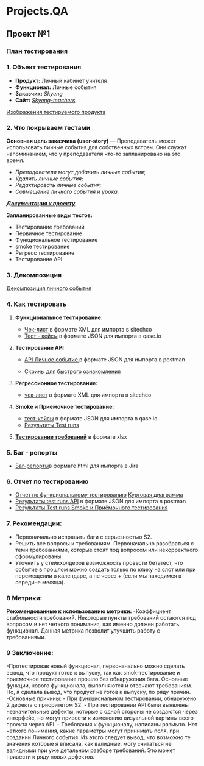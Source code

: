 # Projects.QA

## Проект №1 
### План тестирования
### **1. Объект тестирования**
- **Продукт:** Личный кабинет учителя
- **Функционал:** Личные события
- **Заказчик:** *Skyeng*
- **Сайт:** [*Skyeng-teachers*](https://new-teachers.skyeng.ru/)

[Изображения тестируемого продукта](https://github.com/MarinaEgoshina/Projects.QA/tree/d1ab9441bbe283c76a864f2a22b6fb3c3d6d92e8/%D0%9A%D1%83%D1%80%D1%81%D0%BE%D0%B2%D0%B0%D1%8F1/images)

### **2. Что покрываем тестами**

**Основная цель заказчика (user-story)** — Преподаватель может использовать личные события для собственных встреч. Они служат напоминанием, что у преподавателя что-то запланировано на это время.

- *Преподаватели могут добавить личные события*;
- *Удалить личные события;*
- *Редактировать личные события;*
- *Совмещение личного события и урока.*

 *[**Документация к проекту**](https://github.com/MarinaEgoshina/Projects.QA/blob/ed6eea8ce956178267cc91e17d904597ef5fbd85/%D0%9A%D1%83%D1%80%D1%81%D0%BE%D0%B2%D0%B0%D1%8F1/%D0%94%D0%BE%D0%BA%D1%83%D0%BC%D0%B5%D0%BD%D1%82%D0%B0%D1%86%D0%B8%D1%8F%20%D0%BA%20%D0%BF%D1%80%D0%BE%D0%B5%D0%BA%D1%82%D1%83.pdf)*

**Запланированные виды тестов:**

- Тестирование требований
- Первичное тестирование
- Функциональное тестирование
- smoke тестирование
- Регресс тестирование
- Тестирование API
### **3. Декомпозиция**
[Декомпозиция личного события](https://miro.com/app/board/uXjVPwCI0pE=/?share_link_id=553129969690
) 
### 4. **Как тестировать**

1. **Функциональное тестирование:**
    - [Чек-лист](https://github.com/MarinaEgoshina/Projects.QA/blob/83934f3f084bcdeb941ff8d73f0589fa02102bad/%D0%9A%D1%83%D1%80%D1%81%D0%BE%D0%B2%D0%B0%D1%8F1/checklists/sitechco_dump_checklists_1457843_2023_07_31_00_50_43.xml) в формате XML для импорта в sitechco
    - [Тест - кейсы](https://github.com/MarinaEgoshina/Projects.QA/blob/d86c4f9b30ddd1b997584ac8565217232930b31d/%D0%9A%D1%83%D1%80%D1%81%D0%BE%D0%B2%D0%B0%D1%8F1/Test%20Case/KR12-2023-07-30.json) в формате JSON для импорта в qase.io
   
2. **Тестирование API**
    
   - [API Личное событие ](https://github.com/MarinaEgoshina/Projects.QA/blob/2784bcb88b27745dd9fae8737fb9766a664aa6ec/%D0%9A%D1%83%D1%80%D1%81%D0%BE%D0%B2%D0%B0%D1%8F%202/API/API%20%D0%9B%D0%B8%D1%87%D0%BD%D0%BE%D0%B5%20%D1%81%D0%BE%D0%B1%D1%8B%D1%82%D0%B8%D0%B5.postman_collection.json) в формате JSON для импорта в postman
    
    - [Скрины для быстрого ознакомления](https://github.com/MarinaEgoshina/Projects.QA/tree/d1ab9441bbe283c76a864f2a22b6fb3c3d6d92e8/%D0%9A%D1%83%D1%80%D1%81%D0%BE%D0%B2%D0%B0%D1%8F%202/images)
      
3. **Регрессионное тестирование:**

    -  [чек-лист](https://github.com/MarinaEgoshina/Projects.QA/blob/6756070bc61ae82505f69fa0415e46519d702aba/%D0%9A%D1%83%D1%80%D1%81%D0%BE%D0%B2%D0%B0%D1%8F1/checklists/%D0%A0%D0%B5%D0%B3%D1%80%D0%B5%D1%81%D1%81%D0%B8%D0%BE%D0%BD%D0%BD%D0%BE%D0%B5%20%D1%82%D0%B5%D1%81%D1%82%D0%B8%D1%80%D0%BE%D0%B2%D0%B0%D0%BD%D0%B8%D0%B5.xml) в формате XML для импорта в sitechco
            
4. **Smoke и Приёмочное тестирование:**

   - [тест-кейсы](https://github.com/MarinaEgoshina/Projects.QA/blob/127eb776eb7920acaa8894d1d9abde12ba62bf8b/%D0%9A%D1%83%D1%80%D1%81%D0%BE%D0%B2%D0%B0%D1%8F1/Test%20Case/Smoke%20%D0%B8%20%D0%9F%D1%80%D0%B8%D1%91%D0%BC%D0%BE%D1%87%D0%BD%D0%BE%D0%B5%20%D1%82%D0%B5%D1%81%D1%82%D0%B8%D1%80%D0%BE%D0%B2%D0%B0%D0%BD%D0%B8%D0%B5.json) в формате JSON для импорта в qase.io
   -  [Результаты Test runs](https://github.com/MarinaEgoshina/Projects.QA/blob/cc08b71b28f26bc6b56171b19e3790ae6b7dfce4/%D0%9A%D1%83%D1%80%D1%81%D0%BE%D0%B2%D0%B0%D1%8F1/images/test%20run.png)
            
5.  [**Тестирование требований**](https://github.com/MarinaEgoshina/Projects.QA/blob/3d814325626627df7a507b97faaff7e9574fb6f1/%D0%9A%D1%83%D1%80%D1%81%D0%BE%D0%B2%D0%B0%D1%8F1/%D0%A2%D0%B5%D1%81%D1%82%D0%B8%D1%80%D0%BE%D0%B2%D0%B0%D0%BD%D0%B8%D0%B5%20%D1%82%D1%80%D0%B5%D0%B1%D0%BE%D0%B2%D0%B0%D0%BD%D0%B8%D0%B9.xlsx) в формате xlsx
   
### 5. **Баг - репорты**
  - [Баг-репорты](https://github.com/MarinaEgoshina/Projects.QA/blob/1386e3aa2b53eb4ef0db4ca87c7af2a186404f4d/%D0%9A%D1%83%D1%80%D1%81%D0%BE%D0%B2%D0%B0%D1%8F1/%D0%91%D0%B0%D0%B3_%D1%80%D0%B5%D0%BF%D0%BE%D1%80%D1%82.html)в формате html для импорта в Jira

### 6. **Отчет по тестированию**
 - [Отчет по функциональному тестированию](https://github.com/MarinaEgoshina/Projects.QA/blob/331ec8fea3dba7f56eadd3d18bb3207a9e160728/%D0%9A%D1%83%D1%80%D1%81%D0%BE%D0%B2%D0%B0%D1%8F1/checklists/%D0%9E%D1%82%D1%87%D0%B5%D1%82%20%D0%BF%D0%BE%20%D1%82%D0%B5%D1%81%D1%82%D0%B8%D1%80%D0%BE%D0%B2%D0%B0%D0%BD%D0%B8%D1%8E.pdf)  [Курговая диаграмма](https://github.com/MarinaEgoshina/Projects.QA/blob/f641012fcfc60f6daf0ac2578c2db693f2ed7ccd/%D0%9A%D1%83%D1%80%D1%81%D0%BE%D0%B2%D0%B0%D1%8F1/images/Screenshot_7.png)
 - [Результаты test runs API](https://github.com/MarinaEgoshina/Projects.QA/blob/65f79423b66f416d36ae2aa7c2ba6c8f117eaa08/%D0%9A%D1%83%D1%80%D1%81%D0%BE%D0%B2%D0%B0%D1%8F%202/API/test_run.json) в формате JSON для импорта в postman
 - [Результаты Test runs Smoke и Приёмочного тестирования](https://github.com/MarinaEgoshina/Projects.QA/blob/ed9b874ec6aac426db6d4bc72516e0372b1bde16/%D0%9A%D1%83%D1%80%D1%81%D0%BE%D0%B2%D0%B0%D1%8F1/Test%20Case/Test_run.pdf) 
        
### 7. **Рекомендации:**
   - Первоначально исправить баги с серьезностью S2.
   - Решить все вопросы к требованиям. Первоначально разобраться с теми требованиями, которые стоят под вопросом или некорректного сформулированы.
   - Уточнить у стейкхолдеров возможность провести бетатест, что событие в прошлом можно создать только по клику на слот или при перемещении в календаре, а не через + (если мы находимся в середине месяца).

### 8 **Метрики:**
**Рекомендованные к использованию метрики:**
   -Коэффициент стабильности требований. Некоторые пункты требований остаются под вопросом и нет четкого понимания, как именно должен работать функционал. Данная метрика позволит улучшить работу с требованиями.

### 9 **Заключение:**
-Протестировав новый функционал, первоначально можно сделать вывод, что продукт готов к выпуску, так как smok-тестирование и приемочное тестирование прошло без обнаружения бага. Основные функции, нового функционала, выполняются и отвечают требованиям. Но, я сделала вывод, что продукт не готов к выпуску, по ряду причин.
-Основные причины: 
       - При функциональном тестировании, обнаружено 2 дефекта с приоритетом S2. 
       - При тестировании API были выявлены незначительные дефекты, которые с одной стороны не создаются через интерфейс, но могут привести к изменению визуальной картины всего проекта через API. 
       - Требования к функционалу, написаны размыто. Нет четкого понимания, какие параметры могут принимать поля, при создании Личного события. Из этого следует вывод, что возможно те значения которые я вписала, как валидные, могу считаться не валидными при уже детальном разборе требований. Это может привести к ряду новых дефектов.  
